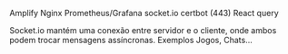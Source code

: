 Amplify Nginx
Prometheus/Grafana
socket.io
certbot (443)
React query

Socket.io mantém uma conexão entre servidor e o cliente, onde ambos podem trocar mensagens assíncronas.
Exemplos Jogos, Chats...